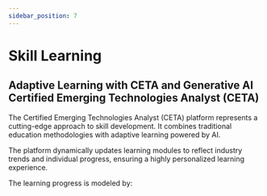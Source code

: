 ```yaml
---
sidebar_position: 7
---
```


# Skill Learning
## Adaptive Learning with CETA and Generative AI Certified Emerging Technologies Analyst (CETA) 

The Certified Emerging Technologies Analyst (CETA) platform represents a cutting-edge approach to skill development. It combines traditional education methodologies with adaptive learning powered by AI. 

The platform dynamically updates learning modules to reflect industry trends and individual progress, ensuring a highly personalized learning experience. 

The learning progress is modeled by: